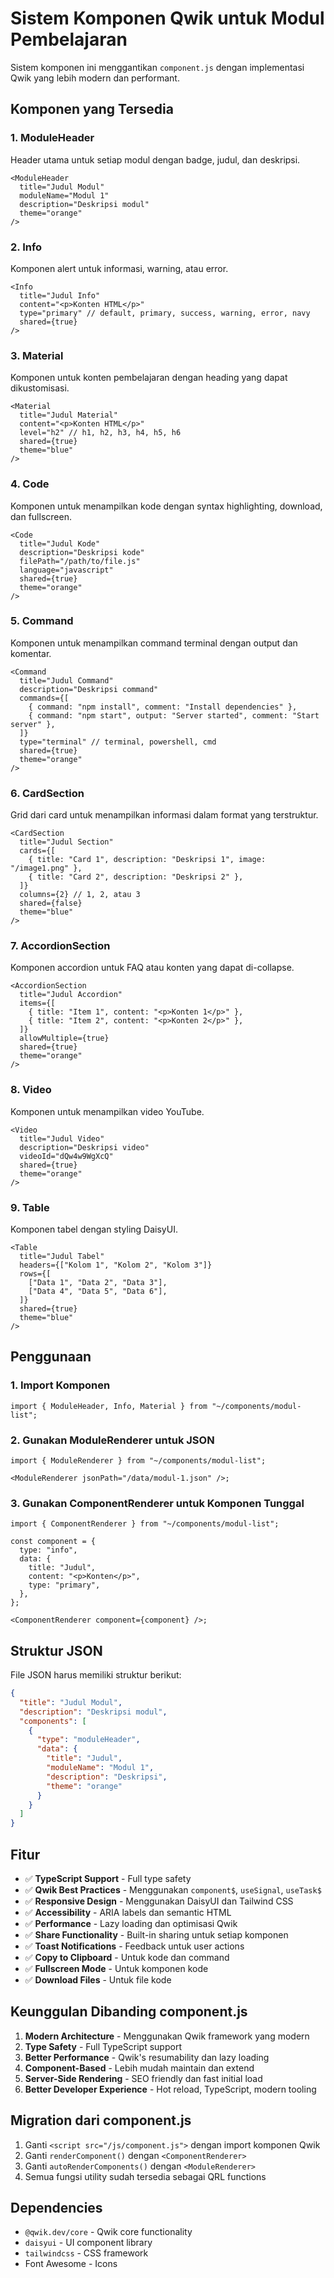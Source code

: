 # Sistem Komponen Qwik untuk Modul Pembelajaran

Sistem komponen ini menggantikan `component.js` dengan implementasi Qwik yang lebih modern dan performant.

## Komponen yang Tersedia

### 1. ModuleHeader

Header utama untuk setiap modul dengan badge, judul, dan deskripsi.

```tsx
<ModuleHeader
  title="Judul Modul"
  moduleName="Modul 1"
  description="Deskripsi modul"
  theme="orange"
/>
```

### 2. Info

Komponen alert untuk informasi, warning, atau error.

```tsx
<Info
  title="Judul Info"
  content="<p>Konten HTML</p>"
  type="primary" // default, primary, success, warning, error, navy
  shared={true}
/>
```

### 3. Material

Komponen untuk konten pembelajaran dengan heading yang dapat dikustomisasi.

```tsx
<Material
  title="Judul Material"
  content="<p>Konten HTML</p>"
  level="h2" // h1, h2, h3, h4, h5, h6
  shared={true}
  theme="blue"
/>
```

### 4. Code

Komponen untuk menampilkan kode dengan syntax highlighting, download, dan fullscreen.

```tsx
<Code
  title="Judul Kode"
  description="Deskripsi kode"
  filePath="/path/to/file.js"
  language="javascript"
  shared={true}
  theme="orange"
/>
```

### 5. Command

Komponen untuk menampilkan command terminal dengan output dan komentar.

```tsx
<Command
  title="Judul Command"
  description="Deskripsi command"
  commands={[
    { command: "npm install", comment: "Install dependencies" },
    { command: "npm start", output: "Server started", comment: "Start server" },
  ]}
  type="terminal" // terminal, powershell, cmd
  shared={true}
  theme="orange"
/>
```

### 6. CardSection

Grid dari card untuk menampilkan informasi dalam format yang terstruktur.

```tsx
<CardSection
  title="Judul Section"
  cards={[
    { title: "Card 1", description: "Deskripsi 1", image: "/image1.png" },
    { title: "Card 2", description: "Deskripsi 2" },
  ]}
  columns={2} // 1, 2, atau 3
  shared={false}
  theme="blue"
/>
```

### 7. AccordionSection

Komponen accordion untuk FAQ atau konten yang dapat di-collapse.

```tsx
<AccordionSection
  title="Judul Accordion"
  items={[
    { title: "Item 1", content: "<p>Konten 1</p>" },
    { title: "Item 2", content: "<p>Konten 2</p>" },
  ]}
  allowMultiple={true}
  shared={true}
  theme="orange"
/>
```

### 8. Video

Komponen untuk menampilkan video YouTube.

```tsx
<Video
  title="Judul Video"
  description="Deskripsi video"
  videoId="dQw4w9WgXcQ"
  shared={true}
  theme="orange"
/>
```

### 9. Table

Komponen tabel dengan styling DaisyUI.

```tsx
<Table
  title="Judul Tabel"
  headers={["Kolom 1", "Kolom 2", "Kolom 3"]}
  rows={[
    ["Data 1", "Data 2", "Data 3"],
    ["Data 4", "Data 5", "Data 6"],
  ]}
  shared={true}
  theme="blue"
/>
```

## Penggunaan

### 1. Import Komponen

```tsx
import { ModuleHeader, Info, Material } from "~/components/modul-list";
```

### 2. Gunakan ModuleRenderer untuk JSON

```tsx
import { ModuleRenderer } from "~/components/modul-list";

<ModuleRenderer jsonPath="/data/modul-1.json" />;
```

### 3. Gunakan ComponentRenderer untuk Komponen Tunggal

```tsx
import { ComponentRenderer } from "~/components/modul-list";

const component = {
  type: "info",
  data: {
    title: "Judul",
    content: "<p>Konten</p>",
    type: "primary",
  },
};

<ComponentRenderer component={component} />;
```

## Struktur JSON

File JSON harus memiliki struktur berikut:

```json
{
  "title": "Judul Modul",
  "description": "Deskripsi modul",
  "components": [
    {
      "type": "moduleHeader",
      "data": {
        "title": "Judul",
        "moduleName": "Modul 1",
        "description": "Deskripsi",
        "theme": "orange"
      }
    }
  ]
}
```

## Fitur

- ✅ **TypeScript Support** - Full type safety
- ✅ **Qwik Best Practices** - Menggunakan `component$`, `useSignal`, `useTask$`
- ✅ **Responsive Design** - Menggunakan DaisyUI dan Tailwind CSS
- ✅ **Accessibility** - ARIA labels dan semantic HTML
- ✅ **Performance** - Lazy loading dan optimisasi Qwik
- ✅ **Share Functionality** - Built-in sharing untuk setiap komponen
- ✅ **Toast Notifications** - Feedback untuk user actions
- ✅ **Copy to Clipboard** - Untuk kode dan command
- ✅ **Fullscreen Mode** - Untuk komponen kode
- ✅ **Download Files** - Untuk file kode

## Keunggulan Dibanding component.js

1. **Modern Architecture** - Menggunakan Qwik framework yang modern
2. **Type Safety** - Full TypeScript support
3. **Better Performance** - Qwik's resumability dan lazy loading
4. **Component-Based** - Lebih mudah maintain dan extend
5. **Server-Side Rendering** - SEO friendly dan fast initial load
6. **Better Developer Experience** - Hot reload, TypeScript, modern tooling

## Migration dari component.js

1. Ganti `<script src="/js/component.js">` dengan import komponen Qwik
2. Ganti `renderComponent()` dengan `<ComponentRenderer>`
3. Ganti `autoRenderComponents()` dengan `<ModuleRenderer>`
4. Semua fungsi utility sudah tersedia sebagai QRL functions

## Dependencies

- `@qwik.dev/core` - Qwik core functionality
- `daisyui` - UI component library
- `tailwindcss` - CSS framework
- Font Awesome - Icons
